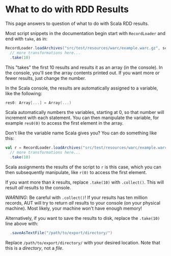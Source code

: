 # What to do with RDD Results

This page answers to question of what to do with Scala RDD results.

Most script snippets in the documentation begin start with `RecordLoader` and end with `take`, as in:

```scala
RecordLoader.loadArchives("src/test/resources/warc/example.warc.gz", sc).keepValidPages()
  // more transformations here...
  .take(10)
```

This "takes" the first 10 results and results it as an array (in the console).
In the console, you'll see the array contents printed out.
If you want more or fewer results, just change the number.

In the Scala console, the results are automatically assigned to a variable, like the following:

```scala
res0: Array[...] = Array(...)
```

Scala automatically numbers the variables, starting at 0, so that number will increment with each statement.
You can then manipulate the variable, for example `res0(0)` to access the first element in the array.

Don't like the variable name Scala gives you?
You can do something like this:

```scala
val r = RecordLoader.loadArchives("src/test/resources/warc/example.warc.gz", sc).keepValidPages()
  // more transformations here...
  .take(10)
```

Scala assignments the results of the script to `r` is this case, which you can then subsequently manipulate, like `r(0)` to access the first element.

If you want more than _k_ results, replace `.take(10)` with `.collect()`.
This will result _all_ results to the console.

*WARNING*: Be careful with `.collect()`! If your results has ten million records, AUT will try to return _all_ results to your console (on your physical machine).
Most likely, your machine won't have enough memory!

Alternatively, if you want to save the results to disk, replace the `.take(10)` line above with:

```scala
  .saveAsTextFile("/path/to/export/directory/")
```

Replace `/path/to/export/directory/` with your desired location.
Note that this is a _directory_, not a _file_.

